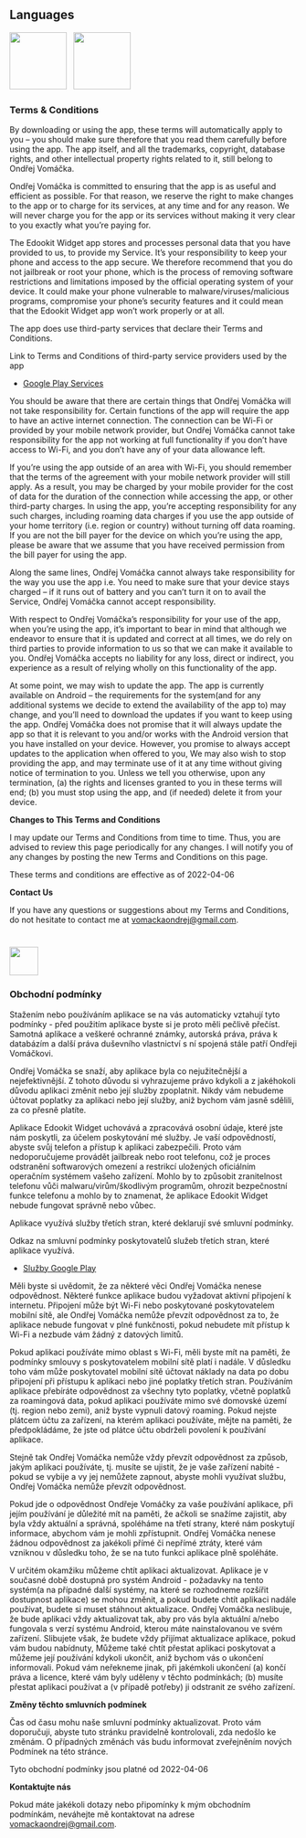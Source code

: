 ## Languages
[<img src="https://upload.wikimedia.org/wikipedia/commons/2/2c/Flag_of_the_United_Kingdom_%282-3%29.svg" width="100">](#terms--conditions)&nbsp;&nbsp;&nbsp;[<img src="https://upload.wikimedia.org/wikipedia/commons/thumb/c/cb/Flag_of_the_Czech_Republic.svg/255px-Flag_of_the_Czech_Republic.svg.png" width="100">](#obchodní-podmínky)
### Terms & Conditions

By downloading or using the app, these terms will automatically apply to you – you should make sure therefore that you read them carefully before using the app. The app itself, and all the trademarks, copyright, database rights, and other intellectual property rights related to it, still belong to Ondřej Vomáčka.

Ondřej Vomáčka is committed to ensuring that the app is as useful and efficient as possible. For that reason, we reserve the right to make changes to the app or to charge for its services, at any time and for any reason. We will never charge you for the app or its services without making it very clear to you exactly what you’re paying for.

The Edookit Widget app stores and processes personal data that you have provided to us, to provide my Service. It’s your responsibility to keep your phone and access to the app secure. We therefore recommend that you do not jailbreak or root your phone, which is the process of removing software restrictions and limitations imposed by the official operating system of your device. It could make your phone vulnerable to malware/viruses/malicious programs, compromise your phone’s security features and it could mean that the Edookit Widget app won’t work properly or at all.

The app does use third-party services that declare their Terms and Conditions.

Link to Terms and Conditions of third-party service providers used by the app

*   [Google Play Services](https://policies.google.com/terms)

You should be aware that there are certain things that Ondřej Vomáčka will not take responsibility for. Certain functions of the app will require the app to have an active internet connection. The connection can be Wi-Fi or provided by your mobile network provider, but Ondřej Vomáčka cannot take responsibility for the app not working at full functionality if you don’t have access to Wi-Fi, and you don’t have any of your data allowance left.

If you’re using the app outside of an area with Wi-Fi, you should remember that the terms of the agreement with your mobile network provider will still apply. As a result, you may be charged by your mobile provider for the cost of data for the duration of the connection while accessing the app, or other third-party charges. In using the app, you’re accepting responsibility for any such charges, including roaming data charges if you use the app outside of your home territory (i.e. region or country) without turning off data roaming. If you are not the bill payer for the device on which you’re using the app, please be aware that we assume that you have received permission from the bill payer for using the app.

Along the same lines, Ondřej Vomáčka cannot always take responsibility for the way you use the app i.e. You need to make sure that your device stays charged – if it runs out of battery and you can’t turn it on to avail the Service, Ondřej Vomáčka cannot accept responsibility.

With respect to Ondřej Vomáčka’s responsibility for your use of the app, when you’re using the app, it’s important to bear in mind that although we endeavor to ensure that it is updated and correct at all times, we do rely on third parties to provide information to us so that we can make it available to you. Ondřej Vomáčka accepts no liability for any loss, direct or indirect, you experience as a result of relying wholly on this functionality of the app.

At some point, we may wish to update the app. The app is currently available on Android – the requirements for the system(and for any additional systems we decide to extend the availability of the app to) may change, and you’ll need to download the updates if you want to keep using the app. Ondřej Vomáčka does not promise that it will always update the app so that it is relevant to you and/or works with the Android version that you have installed on your device. However, you promise to always accept updates to the application when offered to you, We may also wish to stop providing the app, and may terminate use of it at any time without giving notice of termination to you. Unless we tell you otherwise, upon any termination, (a) the rights and licenses granted to you in these terms will end; (b) you must stop using the app, and (if needed) delete it from your device.

**Changes to This Terms and Conditions**

I may update our Terms and Conditions from time to time. Thus, you are advised to review this page periodically for any changes. I will notify you of any changes by posting the new Terms and Conditions on this page.

These terms and conditions are effective as of 2022-04-06

**Contact Us**

If you have any questions or suggestions about my Terms and Conditions, do not hesitate to contact me at vomackaondrej@gmail.com.

#
[<img src="https://upload.wikimedia.org/wikipedia/commons/thumb/c/cb/Flag_of_the_Czech_Republic.svg/255px-Flag_of_the_Czech_Republic.svg.png" width="50">](#obchodní-podmínky)
### Obchodní podmínky

Stažením nebo používáním aplikace se na vás automaticky vztahují tyto podmínky - před použitím aplikace byste si je proto měli pečlivě přečíst. Samotná aplikace a veškeré ochranné známky, autorská práva, práva k databázím a další práva duševního vlastnictví s ní spojená stále patří Ondřeji Vomáčkovi.

Ondřej Vomáčka se snaží, aby aplikace byla co nejužitečnější a nejefektivnější. Z tohoto důvodu si vyhrazujeme právo kdykoli a z jakéhokoli důvodu aplikaci změnit nebo její služby zpoplatnit. Nikdy vám nebudeme účtovat poplatky za aplikaci nebo její služby, aniž bychom vám jasně sdělili, za co přesně platíte.

Aplikace Edookit Widget uchovává a zpracovává osobní údaje, které jste nám poskytli, za účelem poskytování mé služby. Je vaší odpovědností, abyste svůj telefon a přístup k aplikaci zabezpečili. Proto vám nedoporučujeme provádět jailbreak nebo root telefonu, což je proces odstranění softwarových omezení a restrikcí uložených oficiálním operačním systémem vašeho zařízení. Mohlo by to způsobit zranitelnost telefonu vůči malwaru/virům/škodlivým programům, ohrozit bezpečnostní funkce telefonu a mohlo by to znamenat, že aplikace Edookit Widget nebude fungovat správně nebo vůbec.

Aplikace využívá služby třetích stran, které deklarují své smluvní podmínky.

Odkaz na smluvní podmínky poskytovatelů služeb třetích stran, které aplikace využívá.

* [Služby Google Play](https://policies.google.com/terms)

Měli byste si uvědomit, že za některé věci Ondřej Vomáčka nenese odpovědnost. Některé funkce aplikace budou vyžadovat aktivní připojení k internetu. Připojení může být Wi-Fi nebo poskytované poskytovatelem mobilní sítě, ale Ondřej Vomáčka nemůže převzít odpovědnost za to, že aplikace nebude fungovat v plné funkčnosti, pokud nebudete mít přístup k Wi-Fi a nezbude vám žádný z datových limitů.

Pokud aplikaci používáte mimo oblast s Wi-Fi, měli byste mít na paměti, že podmínky smlouvy s poskytovatelem mobilní sítě platí i nadále. V důsledku toho vám může poskytovatel mobilní sítě účtovat náklady na data po dobu připojení při přístupu k aplikaci nebo jiné poplatky třetích stran. Používáním aplikace přebíráte odpovědnost za všechny tyto poplatky, včetně poplatků za roamingová data, pokud aplikaci používáte mimo své domovské území (tj. region nebo zemi), aniž byste vypnuli datový roaming. Pokud nejste plátcem účtu za zařízení, na kterém aplikaci používáte, mějte na paměti, že předpokládáme, že jste od plátce účtu obdrželi povolení k používání aplikace.

Stejně tak Ondřej Vomáčka nemůže vždy převzít odpovědnost za způsob, jakým aplikaci používáte, tj. musíte se ujistit, že je vaše zařízení nabité - pokud se vybije a vy jej nemůžete zapnout, abyste mohli využívat službu, Ondřej Vomáčka nemůže převzít odpovědnost.

Pokud jde o odpovědnost Ondřeje Vomáčky za vaše používání aplikace, při jejím používání je důležité mít na paměti, že ačkoli se snažíme zajistit, aby byla vždy aktuální a správná, spoléháme na třetí strany, které nám poskytují informace, abychom vám je mohli zpřístupnit. Ondřej Vomáčka nenese žádnou odpovědnost za jakékoli přímé či nepřímé ztráty, které vám vzniknou v důsledku toho, že se na tuto funkci aplikace plně spoléháte.

V určitém okamžiku můžeme chtít aplikaci aktualizovat. Aplikace je v současné době dostupná pro systém Android - požadavky na tento systém(a na případné další systémy, na které se rozhodneme rozšířit dostupnost aplikace) se mohou změnit, a pokud budete chtít aplikaci nadále používat, budete si muset stáhnout aktualizace. Ondřej Vomáčka neslibuje, že bude aplikaci vždy aktualizovat tak, aby pro vás byla aktuální a/nebo fungovala s verzí systému Android, kterou máte nainstalovanou ve svém zařízení. Slibujete však, že budete vždy přijímat aktualizace aplikace, pokud vám budou nabídnuty, Můžeme také chtít přestat aplikaci poskytovat a můžeme její používání kdykoli ukončit, aniž bychom vás o ukončení informovali. Pokud vám neřekneme jinak, při jakémkoli ukončení (a) končí práva a licence, které vám byly uděleny v těchto podmínkách; (b) musíte přestat aplikaci používat a (v případě potřeby) ji odstranit ze svého zařízení.

**Změny těchto smluvních podmínek**

Čas od času mohu naše smluvní podmínky aktualizovat. Proto vám doporučuji, abyste tuto stránku pravidelně kontrolovali, zda nedošlo ke změnám. O případných změnách vás budu informovat zveřejněním nových Podmínek na této stránce.

Tyto obchodní podmínky jsou platné od 2022-04-06

**Kontaktujte nás**

Pokud máte jakékoli dotazy nebo připomínky k mým obchodním podmínkám, neváhejte mě kontaktovat na adrese vomackaondrej@gmail.com.

